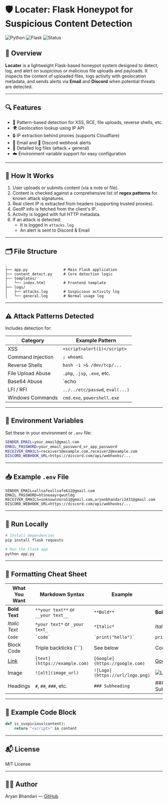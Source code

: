 # 🛡️ Locater: Flask Honeypot for Suspicious Content Detection

![Python](https://img.shields.io/badge/Python-3.8%2B-yellow.svg)
![Flask](https://img.shields.io/badge/Flask-2.x-blue.svg)
![Status](https://img.shields.io/badge/Status-Development-red)

## 🚀 Overview

**Locater** is a lightweight Flask-based honeypot system designed to detect, log, and alert on suspicious or malicious file uploads and payloads. It inspects the content of uploaded files, logs activity with geolocation metadata, and sends alerts via **Email** and **Discord** when potential threats are detected.

---

## 🔍 Features

- 📜 Pattern-based detection for XSS, RCE, file uploads, reverse shells, etc.
- 🌍 Geolocation lookup using IP API
- 🔒 IP extraction behind proxies (supports Cloudflare)
- 📧 Email and 🧵 Discord webhook alerts
- 📁 Detailed log files (attack + general)
- ☁️ Environment variable support for easy configuration

---

## 🧠 How It Works

1. User uploads or submits content (via a note or file).
2. Content is checked against a comprehensive list of **regex patterns** for known attack signatures.
3. Real client IP is extracted from headers (supporting trusted proxies).
4. GeoIP info is fetched from the client's IP.
5. Activity is logged with full HTTP metadata.
6. If an attack is detected:
   - It is logged in `attacks.log`
   - An alert is sent to Discord & Email

---

## 🗂️ File Structure

```
.
├── app.py                # Main Flask application
├── content_detect.py     # Core detection logic
├── templates/
│   └── index.html        # Frontend template
├── logs/
│   ├── attacks.log       # Suspicious activity log
│   └── general.log       # Normal usage log
```

---

## ⚠️ Attack Patterns Detected

Includes detection for:

| Category           | Example Pattern                    |
|--------------------|------------------------------------|
| XSS                | `<script>alert(1)</script>`        |
| Command Injection  | `; whoami`                         |
| Reverse Shells     | `bash -i >& /dev/tcp/...`          |
| File Upload Abuse  | `.php`, `.jsp`, `.exe`, etc.       |
| Base64 Abuse       | `echo <base64> | base64 -d | sh`   |
| LFI / RFI          | `../../etc/passwd`, `eval(...)`    |
| Windows Commands   | `cmd.exe`, `powershell.exe`        |

---

## 📨 Environment Variables

Set these in your environment or `.env` file:

```bash
SENDER_EMAIL=your_email@gmail.com
EMAIL_PASSWORD=your_email_password_or_app_password
RECEIVER_EMAILS=receiver1@example.com,receiver2@example.com
DISCORD_WEBHOOK_URL=https://discord.com/api/webhooks/...
```

---

## 📥 Example `.env` File

```env
SENDER_EMAIL=allsafeallsafe612@gmail.com
EMAIL_PASSWORD=htsneaayrqwutldg
RECEIVER_EMAILS=unknownzero51@gmail.com,aryanbhandari2431@gmail.com
DISCORD_WEBHOOK_URL=https://discord.com/api/webhooks/...
```

---

## 🏁 Run Locally

```bash
# Install dependencies
pip install flask requests

# Run the Flask app
python app.py
```

---

## 💬 Formatting Cheat Sheet

| What You Want | Markdown Syntax                      | Example                             | Result                          |
|---------------|---------------------------------------|-------------------------------------|----------------------------------|
| **Bold Text** | `**your text**` or `__your text__`   | `**Bold**`                          | **Bold**                         |
| *Italic Text* | `*your text*` or `_your text_`       | `*Italic*`                          | *Italic*                         |
| `Code`        | `` `code` ``                         | `` `print("hello")` ``              | `print("hello")`                 |
| Block Code    | Triple backticks (\`\`\`)            | See below                           | Code block                       |
| [Link](url)   | `[text](https://example.com)`        | `[Google](https://google.com)`     | [Google](https://google.com)     |
| Image         | `![alt](image_url)`                  | `![Logo](https://url/logo.png)`    | ![Logo](https://url/logo.png)    |
| Headings      | `#`, `##`, `###`, etc.               | `### Subheading`                   | ### Subheading                   |

---

## 🧪 Example Code Block

```python
def is_suspicious(content):
    return "<script>" in content
```

---

## 📬 License

MIT License

---

## 👨‍💻 Author

Aryan Bhandari — [GitHub](https://github.com/aryanbhandari247)
